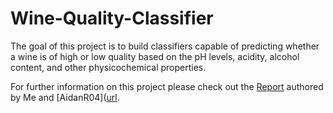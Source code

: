 # Wine-Quality-Classifier
The goal of this project is to build classifiers capable of predicting whether a wine is of high or low quality based on the pH levels, acidity, alcohol content, and other physicochemical properties.

For further information on this project please check out the [Report](Wine_Quality_Classifier_Report.pdf) authored by Me and [AidanR04]([url](https://github.com/AidanR04). 
